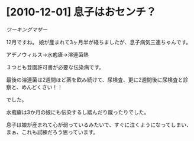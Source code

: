 # [2010-12-01] 息子はおセンチ？
_ワーキングマザー_

12月ですね。
娘が産まれて3ヶ月半が経ちましたが、息子病気三連ちゃんです。

アデノウィルス→水疱瘡→溶連菌熱

３つとも登園許可書が必要な伝染病です。

最後の溶連菌は2週間ほど薬を飲み続けて、尿検査、更に2週間後に尿検査と診察と、めんどくさい！！

でした。

水疱瘡は3か月の娘にも伝染するし踏んだり蹴ったりでした。

息子は娘が産まれて心が弱っているみたいで、すぐに泣くようになってしまい、まぁ、これも試練だろう思っています。

